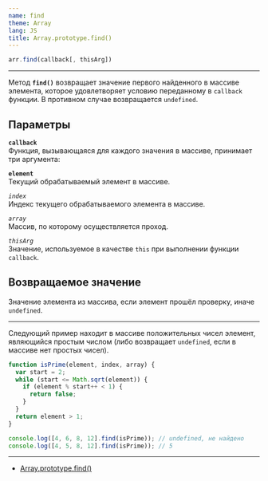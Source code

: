 ```yaml
---
name: find
theme: Array
lang: JS
title: Array.prototype.find()
---
```


```js
arr.find(callback[, thisArg])
```

---

Метод **`find()`** возвращает значение первого найденного в массиве элемента, которое удовлетворяет условию переданному в `callback` функции. В противном случае возвращается `undefined`.

## Параметры

**`callback`**<br />
Функция, вызывающаяся для каждого значения в массиве, принимает три аргумента:

**`element`**<br />
Текущий обрабатываемый элемент в массиве.

_`index`_<br />
Индекс текущего обрабатываемого элемента в массиве.

_`array`_<br />
Массив, по которому осуществляется проход.

_`thisArg`_<br />
Значение, используемое в качестве `this` при выполнении функции `callback`.

## Возвращаемое значение

Значение элемента из массива, если элемент прошёл проверку, иначе `undefined`.

---

Следующий пример находит в массиве положительных чисел элемент, являющийся простым числом (либо возвращает `undefined`, если в массиве нет простых чисел).

```js
function isPrime(element, index, array) {
  var start = 2;
  while (start <= Math.sqrt(element)) {
    if (element % start++ < 1) {
      return false;
    }
  }
  return element > 1;
}

console.log([4, 6, 8, 12].find(isPrime)); // undefined, не найдено
console.log([4, 5, 8, 12].find(isPrime)); // 5
```

---

- [Array.prototype.find()](https://developer.mozilla.org/ru/docs/Web/JavaScript/Reference/Global_Objects/Array/find)
